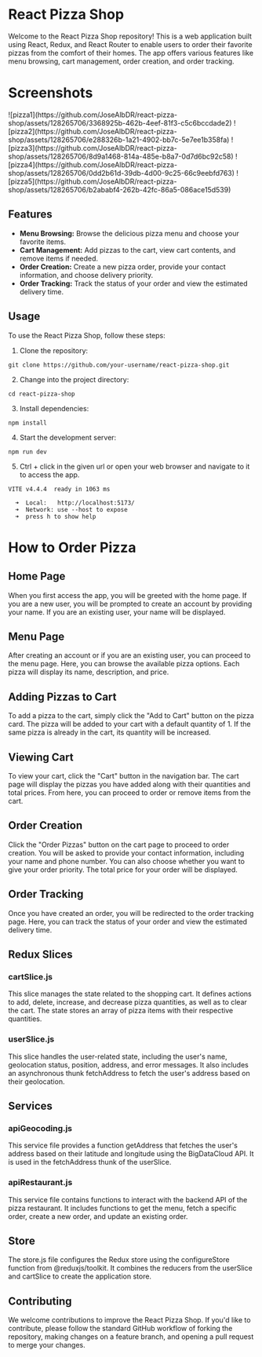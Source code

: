 # React Pizza Shop

Welcome to the React Pizza Shop repository! This is a web application built using React, Redux, and React Router to enable users to order their favorite pizzas from the comfort of their homes. The app offers various features like menu browsing, cart management, order creation, and order tracking.

# Screenshots
<div style="display: grid; grid-template-colums: repeat(2, 1fr)">
![pizza1](https://github.com/JoseAlbDR/react-pizza-shop/assets/128265706/3368925b-462b-4eef-81f3-c5c6bccdade2)
![pizza2](https://github.com/JoseAlbDR/react-pizza-shop/assets/128265706/e288326b-1a21-4902-bb7c-5e7ee1b358fa)
![pizza3](https://github.com/JoseAlbDR/react-pizza-shop/assets/128265706/8d9a1468-814a-485e-b8a7-0d7d6bc92c58)
![pizza4](https://github.com/JoseAlbDR/react-pizza-shop/assets/128265706/0dd2b61d-39db-4d00-9c25-66c9eebfd763)
![pizza5](https://github.com/JoseAlbDR/react-pizza-shop/assets/128265706/b2ababf4-262b-42fc-86a5-086ace15d539)
</div>

## Features

- **Menu Browsing:** Browse the delicious pizza menu and choose your favorite items.
- **Cart Management:** Add pizzas to the cart, view cart contents, and remove items if needed.
- **Order Creation:** Create a new pizza order, provide your contact information, and choose delivery priority.
- **Order Tracking:** Track the status of your order and view the estimated delivery time.

## Usage

To use the React Pizza Shop, follow these steps:

1. Clone the repository:

```git clone https://github.com/your-username/react-pizza-shop.git```

2. Change into the project directory:

```cd react-pizza-shop```

3. Install dependencies:

```npm install```

4. Start the development server:

```npm run dev```

5. Ctrl + click in the given url or open your web browser and navigate to it to access the app.

```
VITE v4.4.4  ready in 1063 ms

  ➜  Local:   http://localhost:5173/
  ➜  Network: use --host to expose
  ➜  press h to show help
```

# How to Order Pizza

## Home Page

When you first access the app, you will be greeted with the home page. If you are a new user, you will be prompted to create an account by providing your name. If you are an existing user, your name will be displayed.

## Menu Page

After creating an account or if you are an existing user, you can proceed to the menu page. Here, you can browse the available pizza options. Each pizza will display its name, description, and price.

## Adding Pizzas to Cart

To add a pizza to the cart, simply click the "Add to Cart" button on the pizza card. The pizza will be added to your cart with a default quantity of 1. If the same pizza is already in the cart, its quantity will be increased.

## Viewing Cart

To view your cart, click the "Cart" button in the navigation bar. The cart page will display the pizzas you have added along with their quantities and total prices. From here, you can proceed to order or remove items from the cart.

## Order Creation

Click the "Order Pizzas" button on the cart page to proceed to order creation. You will be asked to provide your contact information, including your name and phone number. You can also choose whether you want to give your order priority. The total price for your order will be displayed.

## Order Tracking

Once you have created an order, you will be redirected to the order tracking page. Here, you can track the status of your order and view the estimated delivery time.

## Redux Slices

### cartSlice.js

This slice manages the state related to the shopping cart. It defines actions to add, delete, increase, and decrease pizza quantities, as well as to clear the cart. The state stores an array of pizza items with their respective quantities.

### userSlice.js

This slice handles the user-related state, including the user's name, geolocation status, position, address, and error messages. It also includes an asynchronous thunk fetchAddress to fetch the user's address based on their geolocation.

## Services

### apiGeocoding.js

This service file provides a function getAddress that fetches the user's address based on their latitude and longitude using the BigDataCloud API. It is used in the fetchAddress thunk of the userSlice.

### apiRestaurant.js

This service file contains functions to interact with the backend API of the pizza restaurant. It includes functions to get the menu, fetch a specific order, create a new order, and update an existing order.

## Store

The store.js file configures the Redux store using the configureStore function from @reduxjs/toolkit. It combines the reducers from the userSlice and cartSlice to create the application store.

## Contributing

We welcome contributions to improve the React Pizza Shop. If you'd like to contribute, please follow the standard GitHub workflow of forking the repository, making changes on a feature branch, and opening a pull request to merge your changes.

